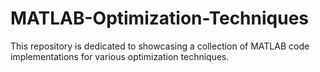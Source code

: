 # MATLAB-Optimization-Techniques
This repository is dedicated to showcasing a collection of MATLAB code implementations for various optimization techniques. 
